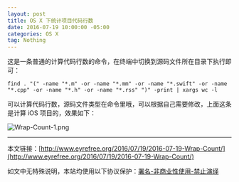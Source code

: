 ```yaml
---
layout: post
title: OS X 下统计项目代码行数
date: 2016-07-19 10:00:00 -05:00
categories: OS X
tag: Nothing
---
```


这是一条普通的计算代码行数的命令，在终端中切换到源码文件所在目录下执行即可：

```
find . "(" -name "*.m" -or -name "*.mm" -or -name "*.swift" -or -name "*.cpp" -or -name "*.h" -or -name "*.rss" ")" -print | xargs wc -l

```

可以计算代码行数，源码文件类型在命令里哦，可以根据自己需要修改，上面这条是计算 iOS 项目的，效果如下：

![Wrap-Count-1.png](/images/Wrap-Count-1.png)


---
本文链接：[http://www.eyrefree.org/2016/07/19/2016-07-19-Wrap-Count/](http://www.eyrefree.org/2016/07/19/2016-07-19-Wrap-Count/)

如文中无特殊说明，本站均使用以下协议保护：[署名-非商业性使用-禁止演绎](http://creativecommons.org/licenses/by-nc-nd/3.0/cn/)